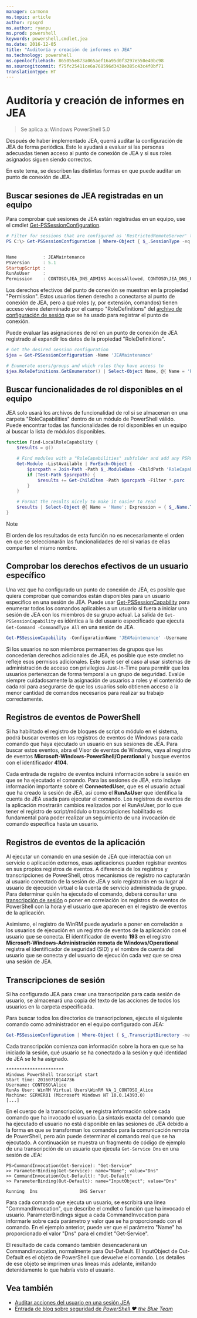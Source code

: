 ```yaml
---
manager: carmonm
ms.topic: article
author: rpsqrd
ms.author: ryanpu
ms.prod: powershell
keywords: powershell,cmdlet,jea
ms.date: 2016-12-05
title: "Auditoría y creación de informes en JEA"
ms.technology: powershell
ms.openlocfilehash: 865055e873a065aef16a95d0f3297e550e40bc98
ms.sourcegitcommit: f75fc25411ce6a768596d3438e385c43c4f0bf71
translationtype: HT
---
```

# <a name="auditing-and-reporting-on-jea"></a>Auditoría y creación de informes en JEA

> Se aplica a: Windows PowerShell 5.0

Después de haber implementado JEA, querrá auditar la configuración de JEA de forma periódica.
Esto le ayudará a evaluar si las personas adecuadas tienen acceso al punto de conexión de JEA y si sus roles asignados siguen siendo correctos.

En este tema, se describen las distintas formas en que puede auditar un punto de conexión de JEA.

## <a name="find-registered-jea-sessions-on-a-machine"></a>Buscar sesiones de JEA registradas en un equipo

Para comprobar qué sesiones de JEA están registradas en un equipo, use el cmdlet [Get-PSSessionConfiguration](https://msdn.microsoft.com/en-us/powershell/reference/5.1/microsoft.powershell.core/get-pssessionconfiguration).

```powershell
# Filter for sessions that are configured as 'RestrictedRemoteServer' to find JEA-like session configurations
PS C:\> Get-PSSessionConfiguration | Where-Object { $_.SessionType -eq 'RestrictedRemoteServer' }


Name          : JEAMaintenance
PSVersion     : 5.1
StartupScript :
RunAsUser     :
Permission    : CONTOSO\JEA_DNS_ADMINS AccessAllowed, CONTOSO\JEA_DNS_OPERATORS AccessAllowed, CONTOSO\JEA_DNS_AUDITORS AccessAllowed
```

Los derechos efectivos del punto de conexión se muestran en la propiedad "Permission".
Estos usuarios tienen derecho a conectarse al punto de conexión de JEA, pero a qué roles (y, por extensión, comandos) tienen acceso viene determinado por el campo "RoleDefinitions" del [archivo de configuración de sesión](session-configurations.md) que se ha usado para registrar el punto de conexión.

Puede evaluar las asignaciones de rol en un punto de conexión de JEA registrado al expandir los datos de la propiedad "RoleDefinitions".

```powershell
# Get the desired session configuration
$jea = Get-PSSessionConfiguration -Name 'JEAMaintenance'

# Enumerate users/groups and which roles they have access to
$jea.RoleDefinitions.GetEnumerator() | Select-Object Name, @{ Name = 'Role Capabilities'; Expression = { $_.Value.RoleCapabilities } }
```

## <a name="find-available-role-capabilities-on-the-machine"></a>Buscar funcionalidades de rol disponibles en el equipo

JEA solo usará los archivos de funcionalidad de rol si se almacenan en una carpeta "RoleCapabilities" dentro de un módulo de PowerShell válido.
Puede encontrar todas las funcionalidades de rol disponibles en un equipo al buscar la lista de módulos disponibles.

```powershell
function Find-LocalRoleCapability {
    $results = @()

    # Find modules with a "RoleCapabilities" subfolder and add any PSRC files to the result set
    Get-Module -ListAvailable | ForEach-Object {
        $psrcpath = Join-Path -Path $_.ModuleBase -ChildPath 'RoleCapabilities'
        if (Test-Path $psrcpath) {
            $results += Get-ChildItem -Path $psrcpath -Filter *.psrc
        }
    }

    # Format the results nicely to make it easier to read
    $results | Select-Object @{ Name = 'Name'; Expression = { $_.Name.TrimEnd('.psrc') }}, @{ Name = 'Path'; Expression = { $_.FullName }} | Sort-Object Name
}
```

> [!NOTE]
> El orden de los resultados de esta función no es necesariamente el orden en que se seleccionarán las funcionalidades de rol si varias de ellas comparten el mismo nombre.

## <a name="check-effective-rights-for-a-specific-user"></a>Comprobar los derechos efectivos de un usuario específico

Una vez que ha configurado un punto de conexión de JEA, es posible que quiera comprobar qué comandos están disponibles para un usuario específico en una sesión de JEA.
Puede usar [Get-PSSessionCapability](https://msdn.microsoft.com/powershell/reference/5.1/microsoft.powershell.core/Get-PSSessionCapability) para enumerar todos los comandos aplicables a un usuario si fuera a iniciar una sesión de JEA con los miembros de su grupo actual.
La salida de `Get-PSSessionCapability` es idéntica a la del usuario especificado que ejecuta `Get-Command -CommandType All` en una sesión de JEA.

```powershell
Get-PSSessionCapability -ConfigurationName 'JEAMaintenance' -Username 'CONTOSO\Alice'
```

Si los usuarios no son miembros permanentes de grupos que les concederían derechos adicionales de JEA, es posible que este cmdlet no refleje esos permisos adicionales.
Este suele ser el caso al usar sistemas de administración de acceso con privilegios Just-In-Time para permitir que los usuarios pertenezcan de forma temporal a un grupo de seguridad.
Evalúe siempre cuidadosamente la asignación de usuarios a roles y el contenido de cada rol para asegurarse de que los usuarios solo obtienen acceso a la menor cantidad de comandos necesarios para realizar su trabajo correctamente.

## <a name="powershell-event-logs"></a>Registros de eventos de PowerShell

Si ha habilitado el registro de bloques de script o módulo en el sistema, podrá buscar eventos en los registros de eventos de Windows para cada comando que haya ejecutado un usuario en sus sesiones de JEA.
Para buscar estos eventos, abra el Visor de eventos de Windows, vaya al registro de eventos **Microsoft-Windows-PowerShell/Operational** y busque eventos con el identificador **4104**.

Cada entrada de registro de eventos incluirá información sobre la sesión en que se ha ejecutado el comando.
Para las sesiones de JEA, esto incluye información importante sobre el **ConnectedUser**, que es el usuario actual que ha creado la sesión de JEA, así como el **RunAsUser** que identifica la cuenta de JEA usada para ejecutar el comando.
Los registros de eventos de la aplicación mostrarán cambios realizados por el RunAsUser, por lo que tener el registro de script/módulo o transcripciones habilitado es fundamental para poder realizar un seguimiento de una invocación de comando específica hasta un usuario.

## <a name="application-event-logs"></a>Registros de eventos de la aplicación

Al ejecutar un comando en una sesión de JEA que interactúa con un servicio o aplicación externos, esas aplicaciones pueden registrar eventos en sus propios registros de eventos.
A diferencia de los registros y transcripciones de PowerShell, otros mecanismos de registro no capturarán al usuario conectado de la sesión de JEA y solo registrarán en su lugar al usuario de ejecución virtual o la cuenta de servicio administrada de grupo.
Para determinar quién ha ejecutado el comando, deberá consultar una [transcripción de sesión](#session-transcripts) o poner en correlación los registros de eventos de PowerShell con la hora y el usuario que aparecen en el registro de eventos de la aplicación.

Asimismo, el registro de WinRM puede ayudarle a poner en correlación a los usuarios de ejecución en un registro de eventos de la aplicación con el usuario que se conecta.
El identificador de evento **193** en el registro **Microsoft-Windows-Administración remota de Windows/Operational** registra el identificador de seguridad (SID) y el nombre de cuenta del usuario que se conecta y del usuario de ejecución cada vez que se crea una sesión de JEA.

## <a name="session-transcripts"></a>Transcripciones de sesión

Si ha configurado JEA para crear una transcripción para cada sesión de usuario, se almacenará una copia del texto de las acciones de todos los usuarios en la carpeta especificada.

Para buscar todos los directorios de transcripciones, ejecute el siguiente comando como administrador en el equipo configurado con JEA:

```powershell
Get-PSSessionConfiguration | Where-Object { $_.TranscriptDirectory -ne $null } | Format-Table Name, TranscriptDirectory
```

Cada transcripción comienza con información sobre la hora en que se ha iniciado la sesión, qué usuario se ha conectado a la sesión y qué identidad de JEA se le ha asignado.

```
**********************
Windows PowerShell transcript start
Start time: 20160710144736
Username: CONTOSO\Alice
RunAs User: WinRM Virtual Users\WinRM VA_1_CONTOSO_Alice
Machine: SERVER01 (Microsoft Windows NT 10.0.14393.0)
[...]
```

En el cuerpo de la transcripción, se registra información sobre cada comando que ha invocado el usuario.
La sintaxis exacta del comando que ha ejecutado el usuario no está disponible en las sesiones de JEA debido a la forma en que se transforman los comandos para la comunicación remota de PowerShell, pero aún puede determinar el comando real que se ha ejecutado.
A continuación se muestra un fragmento de código de ejemplo de una transcripción de un usuario que ejecuta `Get-Service Dns` en una sesión de JEA:

```
PS>CommandInvocation(Get-Service): "Get-Service"
>> ParameterBinding(Get-Service): name="Name"; value="Dns"
>> CommandInvocation(Out-Default): "Out-Default"
>> ParameterBinding(Out-Default): name="InputObject"; value="Dns"

Running  Dns                DNS Server
```

Para cada comando que ejecuta un usuario, se escribirá una línea "CommandInvocation", que describe el cmdlet o función que ha invocado el usuario.
ParameterBindings sigue a cada CommandInvocation para informarle sobre cada parámetro y valor que se ha proporcionado con el comando.
En el ejemplo anterior, puede ver que el parámetro "Name" ha proporcionado el valor "Dns" para el cmdlet "Get-Service".

El resultado de cada comando también desencadenará un CommandInvocation, normalmente para Out-Default. El InputObject de Out-Default es el objeto de PowerShell que devuelve el comando.
Los detalles de ese objeto se imprimen unas líneas más adelante, imitando detenidamente lo que habría visto el usuario.

## <a name="see-also"></a>Vea también

- [Auditar acciones del usuario en una sesión JEA](audit-and-report.md)
- [Entrada de blog sobre seguridad de *PowerShell ♥ the Blue Team*](https://blogs.msdn.microsoft.com/powershell/2015/06/09/powershell-the-blue-team/)